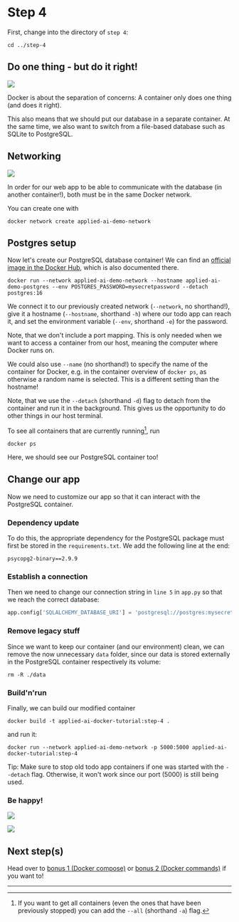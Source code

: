 # Step 4

First, change into the directory of `step 4`:

```shell
cd ../step-4
```

## Do one thing - but do it right!

![](../memes/code-mess.png)

Docker is about the separation of concerns: A container only does one thing (and does it right).

This also means that we should put our database in a separate container. At the same time, we also want to switch from a file-based database such as SQLite to PostgreSQL.

## Networking

![](../memes/networking.jpeg)

In order for our web app to be able to communicate with the database (in another container!), both must be in the same Docker network.

You can create one with

```shell
docker network create applied-ai-demo-network
```

## Postgres setup

Now let's create our PostgreSQL database container! We can find an [official image in the Docker Hub](https://hub.docker.com/_/postgres), which is also documented there.

```shell
docker run --network applied-ai-demo-network --hostname applied-ai-demo-postgres --env POSTGRES_PASSWORD=mysecretpassword --detach postgres:16
```

We connect it to our previously created network (`--network`, no shorthand!), give it a hostname (`--hostname`, shorthand `-h`) where our todo app can reach it, and set the environment variable (`--env`, shorthand `-e`) for the password.

Note, that we don't include a port mapping. This is only needed when we want to access a container from our host, meaning the computer where Docker runs on.

We could also use `--name` (no shorthand!) to specify the name of the container for Docker, e.g. in the container overview of `docker ps`, as otherwise a random name is selected. This is a different setting than the hostname!

Note, that we use the `--detach` (shorthand `-d`) flag to detach from the container and run it in the background. This gives us the opportunity to do other things in our host terminal.

To see all containers that are currently running[^1], run

```shell
docker ps
```

Here, we should see our PostgreSQL container too!

## Change our app

Now we need to customize our app so that it can interact with the PostgreSQL container.

### Dependency update

To do this, the appropriate dependency for the PostgreSQL package must first be stored in the `requirements.txt`.
We add the following line at the end:

```shell
psycopg2-binary==2.9.9
```

### Establish a connection

Then we need to change our connection string in `line 5` in `app.py` so that we reach the correct database:

```python
app.config['SQLALCHEMY_DATABASE_URI'] = 'postgresql://postgres:mysecretpassword@applied-ai-demo-postgres:5432/postgres'
```

### Remove legacy stuff

Since we want to keep our container (and our environment) clean, we can remove the now unnecessary `data` folder, since our data is stored externally in the PostgreSQL container respectively its volume:

```shell
rm -R ./data
```

### Build'n'run

Finally, we can build our modified container

```shell
docker build -t applied-ai-docker-tutorial:step-4 .
```

and run it:

```shell
docker run --network applied-ai-demo-network -p 5000:5000 applied-ai-docker-tutorial:step-4
```

Tip: Make sure to stop old todo app containers if one was started with the `--detach` flag. Otherwise, it won't work since our port (5000) is still being used.

### Be happy!

![](../memes/it%20worked-squirrel.jpeg)

![](../memes/it-worked.gif)

## Next step(s)

Head over to [bonus 1 (Docker compose)](../bonus-1/README.md) or [bonus 2 (Docker commands)](../bonus-2/README.md) if you want to!

---

[^1]: If you want to get all containers (even the ones that have been previously stopped) you can add the `--all` (shorthand `-a`) flag.

